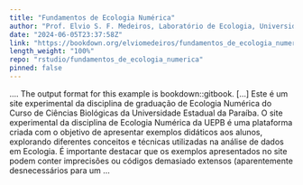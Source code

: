```yaml
---
title: "Fundamentos de Ecologia Numérica"
author: "Prof. Elvio S. F. Medeiros, Laboratório de Ecologia, Universidade Estadual da Paraíba, Campus V, João Pessoa, PB"
date: "2024-06-05T23:37:58Z"
link: "https://bookdown.org/elviomedeiros/fundamentos_de_ecologia_numerica/"
length_weight: "100%"
repo: "rstudio/fundamentos_de_ecologia_numerica"
pinned: false
---
```


…. The output format for this example is bookdown::gitbook. [...] Este é um site experimental da disciplina de graduação de Ecologia Numérica do Curso de Ciências Biológicas da Universidade Estadual da Paraíba. O site experimental da disciplina de Ecologia Numérica da UEPB é uma plataforma criada com o objetivo de apresentar exemplos didáticos aos alunos, explorando diferentes conceitos e técnicas utilizadas na análise de dados em Ecologia. É importante destacar que os exemplos apresentados no site podem conter imprecisões ou códigos demasiado extensos (aparentemente desnecessários para um ...

